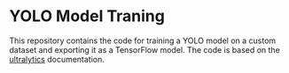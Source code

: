 # YOLO Model Traning
This repository contains the code for training a YOLO model on a custom dataset and exporting it as a TensorFlow model. The code is based on the [ultralytics](https://github.com/ultralytics/ultralytics) documentation. 

